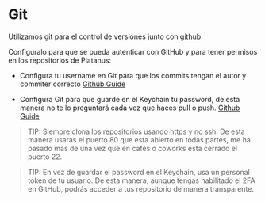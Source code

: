 # Git

Utilizamos [git](https://git-scm.com/) para el control de versiones junto con [github](https://github.com/platanus)

Configuralo  para que se pueda autenticar con GitHub y para tener permisos en los repositorios de Platanus:

* Configura tu username en Git para que los commits tengan el autor y commiter correcto [Github Guide](https://help.github.com/articles/setting-your-username-in-git/)

* Configura Git para que guarde en el Keychain tu password, de esta manera no te lo preguntará cada vez que haces pull o push. [Github Guide](https://help.github.com/articles/caching-your-github-password-in-git/)

> TIP: Siempre clona los repositorios usando https y no ssh. De esta manera usaras el puerto 80 que esta abierto en todas partes, me ha pasado mas de una vez que en cafés o coworks esta cerrado el puerto 22.

> TIP: En vez de guardar el password en el Keychain, usa un personal token de tu usuario. De esta manera, aunque tengas habilitado el 2FA en GitHub, podrás acceder a tus repositorio de manera transparente.


